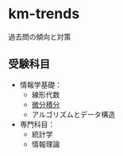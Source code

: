 # km-trends

過去問の傾向と対策

## 受験科目
- 情報学基礎：
  + 線形代数
  + [微分積分](calculus.md)
  + アルゴリズムとデータ構造
- 専門科目：
  + 統計学
  + 情報理論